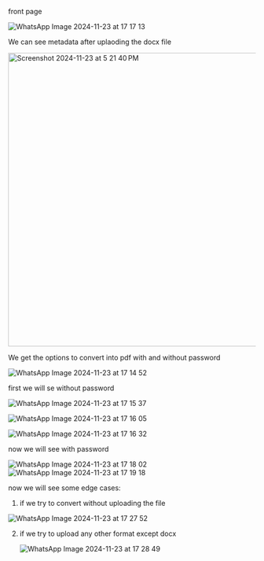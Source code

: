 front page

![WhatsApp Image 2024-11-23 at 17 17 13](https://github.com/user-attachments/assets/d6e14a2d-7b33-4954-8af4-0de463ec5e13)

We can see metadata after uplaoding the docx file

<img width="597" alt="Screenshot 2024-11-23 at 5 21 40 PM" src="https://github.com/user-attachments/assets/1ae4eef9-60db-4c48-8558-ae1eb263d6dd">

We get the options to convert into pdf with and without password

![WhatsApp Image 2024-11-23 at 17 14 52](https://github.com/user-attachments/assets/9cb3beac-d72c-49cc-9b45-f3df5443a521)

first we will se without password

![WhatsApp Image 2024-11-23 at 17 15 37](https://github.com/user-attachments/assets/480c7e17-d433-4fa3-9855-5e872b3bb9fa)

![WhatsApp Image 2024-11-23 at 17 16 05](https://github.com/user-attachments/assets/c79da2db-e9bc-4217-9ec5-276da46b75bb)

![WhatsApp Image 2024-11-23 at 17 16 32](https://github.com/user-attachments/assets/b255ca59-5e43-4c74-8694-b694862325e7)

now we will see with password

![WhatsApp Image 2024-11-23 at 17 18 02](https://github.com/user-attachments/assets/cab8d13c-ce74-47c1-b761-573edfa34bd8)
![WhatsApp Image 2024-11-23 at 17 19 18](https://github.com/user-attachments/assets/ba3c19c9-c0f6-40fc-bfa3-d70b80d31508)

now we will see some edge cases:
1) if we try to convert without uploading the file
   
![WhatsApp Image 2024-11-23 at 17 27 52](https://github.com/user-attachments/assets/a195c7b3-e8d8-41fd-9fa8-2d8535ad8dd0)

2) if we try to upload any other format except docx
   
   ![WhatsApp Image 2024-11-23 at 17 28 49](https://github.com/user-attachments/assets/74c12b3f-c245-436d-9a6a-b35df0f52da6)

   





